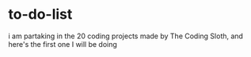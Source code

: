 # to-do-list
i am partaking in the 20 coding projects made by The Coding Sloth, and here's the first one I will be doing
